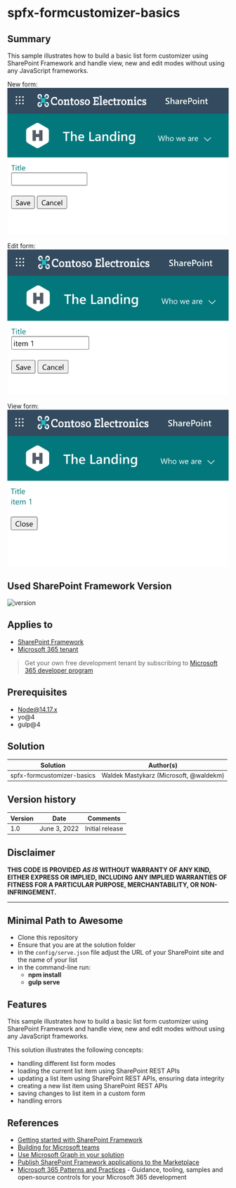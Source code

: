# spfx-formcustomizer-basics

## Summary

This sample illustrates how to build a basic list form customizer using SharePoint Framework and handle view, new and edit modes without using any JavaScript frameworks.

New form:
![New form](./assets/newForm.png)

Edit form:
![Edit form](./assets/editForm.png)

View form:
![View form](./assets/viewForm.png)

## Used SharePoint Framework Version

![version](https://img.shields.io/badge/version-1.15.0--rc.0-green.svg)

## Applies to

- [SharePoint Framework](https://aka.ms/spfx)
- [Microsoft 365 tenant](https://docs.microsoft.com/sharepoint/dev/spfx/set-up-your-developer-tenant)

> Get your own free development tenant by subscribing to [Microsoft 365 developer program](https://aka.ms/o365devprogram)

## Prerequisites

- Node@14.17.x
- yo@4
- gulp@4

## Solution

| Solution    | Author(s)                                               |
| ----------- | ------------------------------------------------------- |
| spfx-formcustomizer-basics | Waldek Mastykarz (Microsoft, @waldekm) |

## Version history

| Version | Date             | Comments        |
| ------- | ---------------- | --------------- |
| 1.0     | June 3, 2022 | Initial release |

## Disclaimer

**THIS CODE IS PROVIDED _AS IS_ WITHOUT WARRANTY OF ANY KIND, EITHER EXPRESS OR IMPLIED, INCLUDING ANY IMPLIED WARRANTIES OF FITNESS FOR A PARTICULAR PURPOSE, MERCHANTABILITY, OR NON-INFRINGEMENT.**

---

## Minimal Path to Awesome

- Clone this repository
- Ensure that you are at the solution folder
- in the `config/serve.json` file adjust the URL of your SharePoint site and the name of your list
- in the command-line run:
  - **npm install**
  - **gulp serve**

## Features

This sample illustrates how to build a basic list form customizer using SharePoint Framework and handle view, new and edit modes without using any JavaScript frameworks.

This solution illustrates the following concepts:

- handling different list form modes
- loading the current list item using SharePoint REST APIs
- updating a list item using SharePoint REST APIs, ensuring data integrity
- creating a new list item using SharePoint REST APIs
- saving changes to list item in a custom form
- handling errors

## References

- [Getting started with SharePoint Framework](https://docs.microsoft.com/sharepoint/dev/spfx/set-up-your-developer-tenant)
- [Building for Microsoft teams](https://docs.microsoft.com/sharepoint/dev/spfx/build-for-teams-overview)
- [Use Microsoft Graph in your solution](https://docs.microsoft.com/sharepoint/dev/spfx/web-parts/get-started/using-microsoft-graph-apis)
- [Publish SharePoint Framework applications to the Marketplace](https://docs.microsoft.com/sharepoint/dev/spfx/publish-to-marketplace-overview)
- [Microsoft 365 Patterns and Practices](https://aka.ms/m365pnp) - Guidance, tooling, samples and open-source controls for your Microsoft 365 development
